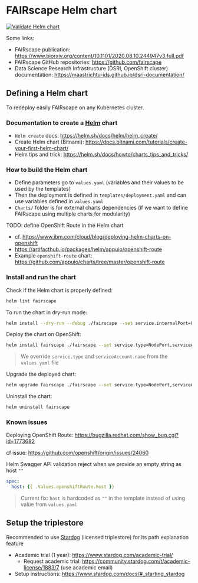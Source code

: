# FAIRscape Helm chart

[![Validate Helm chart](https://github.com/MaastrichtU-IDS/fairscape-helm/workflows/Validate%20Helm%20chart/badge.svg)](https://github.com/MaastrichtU-IDS/fairscape-helm/actions?query=workflow%3A%22Validate+Helm+chart%22)

Some links:

* FAIRscape publication: https://www.biorxiv.org/content/10.1101/2020.08.10.244947v3.full.pdf
* FAIRscape GitHub repositories: https://github.com/fairscape
* Data Science Research Infrastructure (DSRI, OpenShift cluster) documentation: https://maastrichtu-ids.github.io/dsri-documentation/

## Defining a Helm chart

To redeploy easily FAIRscape on any Kubernetes cluster.

###  Documentation to create a [Helm](https://helm.sh/) chart

* `Helm create` docs: https://helm.sh/docs/helm/helm_create/
* Create Helm chart (Bitnami): https://docs.bitnami.com/tutorials/create-your-first-helm-chart/
* Helm tips and trick: https://helm.sh/docs/howto/charts_tips_and_tricks/

### How to build the Helm chart

* Define parameters go to `values.yaml` (variables and their values to be used by the templates)
* Then the deployment is defined in `templates/deployment.yaml` and can use variables defined in `values.yaml`
* `Charts/` folder is for external charts dependencies (if we want to define FAIRscape using multiple charts for modularity)

TODO: define OpenShift Route in the Helm chart

* cf. https://www.ibm.com/cloud/blog/deploying-helm-charts-on-openshift
* https://artifacthub.io/packages/helm/appuio/openshift-route
* Example `openshift-route` chart: https://github.com/appuio/charts/tree/master/openshift-route

### Install and run the chart

Check if the Helm chart is properly defined:

```bash
helm lint fairscape
```

To run the chart in dry-run mode:

```bash
helm install --dry-run --debug ./fairscape --set service.internalPort=8080 --generate-name
```

Deploy the chart on OpenShift:

```bash
helm install fairscape ./fairscape --set service.type=NodePort,serviceAccount.name=anyuid,openshiftRoute.enabled=true
```

> We override `service.type` and `serviceAccount.name` from the `values.yaml` file

Upgrade the deployed chart:

```bash
helm upgrade fairscape ./fairscape --set service.type=NodePort,serviceAccount.name=anyuid,openshiftRoute.enabled=true
```

Uninstall the chart:

```bash
helm uninstall fairscape
```

### Known issues

Deploying OpenShift Route: https://bugzilla.redhat.com/show_bug.cgi?id=1773682

cf issue: https://github.com/openshift/origin/issues/24060

Helm Swagger API validation reject when we provide an empty string as host `""`

```yaml
spec:
  host: {{ .Values.openshiftRoute.host }}
```

> Current fix: `host` is hardcoded as `""` in the template instead of using value from `values.yaml`

## Setup the triplestore

Recommended to use [Stardog](https://www.stardog.com/) (licensed triplestore) for its path explanation feature

* Academic trial (1 year): https://www.stardog.com/academic-trial/
  * Request academic trial: https://community.stardog.com/t/academic-license/1883/7 (use academic email)
* Setup instructions: https://www.stardog.com/docs/#_starting_stardog